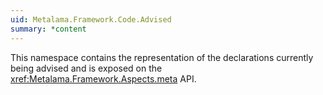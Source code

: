 ```yaml
---
uid: Metalama.Framework.Code.Advised
summary: *content
---
```

This namespace contains the representation of the declarations currently being advised and is exposed on the <xref:Metalama.Framework.Aspects.meta> API.
